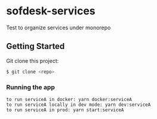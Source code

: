 # sofdesk-services

Test to organize services under monorepo

## Getting Started

Git clone this project:

```bash
$ git clone <repo>
```

### Running the app
```
to run serviceA in docker: yarn docker:serviceA
to run serviceA locally in dev mode: yarn dev:serviceA
to run serviceA in prod: yarn start:serviceA

```
